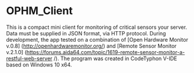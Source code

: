 # OPHM_Client
This is a compact mini client for monitoring of critical sensors your server. Data must be supplied in JSON format, via HTTP protocol. During development, the app tested on a combination of [Open Hardware Monitor v.0.8] (http://openhardwaremonitor.org/) and [Remote Sensor Monitor v.2.1.0] (https://forums.aida64.com/topic/1619-remote-sensor-monitor-a-restful-web-server /). The program was created in CodeTyphon V-IDE based on Windows 10 x64.
